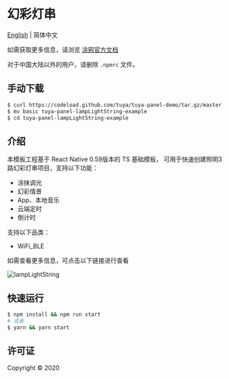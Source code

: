 # 幻彩灯串

[English](./README.md) | 简体中文

如需获取更多信息，请浏览 [涂鸦官方文档](https://docs.tuya.com)

对于中国大陆以外的用户，请删除 `.npmrc` 文件。

## 手动下载

```bash
$ curl https://codeload.github.com/tuya/tuya-panel-demo/tar.gz/master | tar -xz --strip=2 tuya-panel-demo-master/examples/lampLightString
$ mv basic tuya-panel-lampLightString-example
$ cd tuya-panel-lampLightString-example
```

## 介绍

本模板工程基于 React Native 0.59版本的 TS 基础模板， 可用于快速创建照明3路幻彩灯串项目，支持以下功能：
- 涂抹调光
- 幻彩情景
- App、本地音乐
- 云端定时
- 倒计时

支持以下品类：
- WiFi_BLE

如需查看更多信息，可点击以下链接进行查看

![lampLightString](https://solution.tuya.com/cn/panelDetail/146001)

## 快速运行

```bash
$ npm install && npm run start
# 或者
$ yarn && yarn start
```

## 许可证

Copyright © 2020
